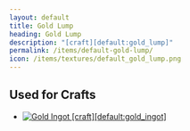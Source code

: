 ```yaml
---
layout: default
title: Gold Lump
heading: Gold Lump
description: "[craft][default:gold_lump]"
permalink: /items/default-gold-lump/
icon: /items/textures/default_gold_lump.png
---
```



## Used for Crafts

<ul class="list-items">
    <li><a href="{{site.baseurl}}/items/default-gold-ingot/"><img src="{{site.baseurl}}/assets/img/items/textures/default_gold_ingot.png" data-toggle="tooltip" title="Gold Ingot [craft][default:gold_ingot]"></a></li>
</ul>
